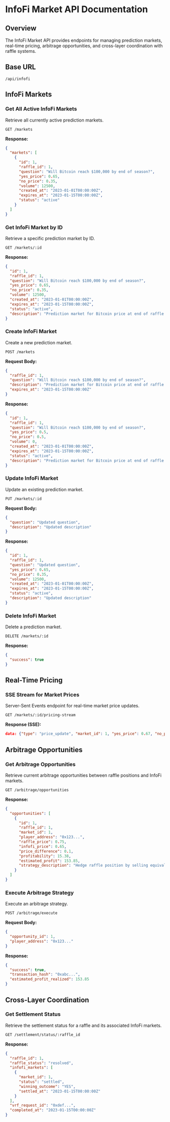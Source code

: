 # InfoFi Market API Documentation

## Overview

The InfoFi Market API provides endpoints for managing prediction markets, real-time pricing, arbitrage opportunities, and cross-layer coordination with raffle systems.

## Base URL

```text
/api/infofi
```

## InfoFi Markets

### Get All Active InfoFi Markets

Retrieve all currently active prediction markets.

```http
GET /markets
```

**Response:**

```json
{
  "markets": [
    {
      "id": 1,
      "raffle_id": 1,
      "question": "Will Bitcoin reach $100,000 by end of season?",
      "yes_price": 0.65,
      "no_price": 0.35,
      "volume": 12500,
      "created_at": "2023-01-01T00:00:00Z",
      "expires_at": "2023-01-15T00:00:00Z",
      "status": "active"
    }
  ]
}
```

### Get InfoFi Market by ID

Retrieve a specific prediction market by ID.

```http
GET /markets/:id
```

**Response:**

```json
{
  "id": 1,
  "raffle_id": 1,
  "question": "Will Bitcoin reach $100,000 by end of season?",
  "yes_price": 0.65,
  "no_price": 0.35,
  "volume": 12500,
  "created_at": "2023-01-01T00:00:00Z",
  "expires_at": "2023-01-15T00:00:00Z",
  "status": "active",
  "description": "Prediction market for Bitcoin price at end of raffle season"
}
```

### Create InfoFi Market

Create a new prediction market.

```http
POST /markets
```

**Request Body:**

```json
{
  "raffle_id": 1,
  "question": "Will Bitcoin reach $100,000 by end of season?",
  "description": "Prediction market for Bitcoin price at end of raffle season",
  "expires_at": "2023-01-15T00:00:00Z"
}
```

**Response:**

```json
{
  "id": 1,
  "raffle_id": 1,
  "question": "Will Bitcoin reach $100,000 by end of season?",
  "yes_price": 0.5,
  "no_price": 0.5,
  "volume": 0,
  "created_at": "2023-01-01T00:00:00Z",
  "expires_at": "2023-01-15T00:00:00Z",
  "status": "active",
  "description": "Prediction market for Bitcoin price at end of raffle season"
}
```

### Update InfoFi Market

Update an existing prediction market.

```http
PUT /markets/:id
```

**Request Body:**

```json
{
  "question": "Updated question",
  "description": "Updated description"
}
```

**Response:**

```json
{
  "id": 1,
  "raffle_id": 1,
  "question": "Updated question",
  "yes_price": 0.65,
  "no_price": 0.35,
  "volume": 12500,
  "created_at": "2023-01-01T00:00:00Z",
  "expires_at": "2023-01-15T00:00:00Z",
  "status": "active",
  "description": "Updated description"
}
```

### Delete InfoFi Market

Delete a prediction market.

```http
DELETE /markets/:id
```

**Response:**

```json
{
  "success": true
}
```

## Real-Time Pricing

### SSE Stream for Market Prices

Server-Sent Events endpoint for real-time market price updates.

```http
GET /markets/:id/pricing-stream
```

**Response (SSE):**

```json
data: {"type": "price_update", "market_id": 1, "yes_price": 0.67, "no_price": 0.33, "timestamp": "2023-01-01T00:00:00Z"}

```

## Arbitrage Opportunities

### Get Arbitrage Opportunities

Retrieve current arbitrage opportunities between raffle positions and InfoFi markets.

```http
GET /arbitrage/opportunities
```

**Response:**

```json
{
  "opportunities": [
    {
      "id": 1,
      "raffle_id": 1,
      "market_id": 1,
      "player_address": "0x123...",
      "raffle_price": 0.75,
      "infofi_price": 0.65,
      "price_difference": 0.1,
      "profitability": 15.38,
      "estimated_profit": 153.85,
      "strategy_description": "Hedge raffle position by selling equivalent InfoFi position"
    }
  ]
}
```

### Execute Arbitrage Strategy

Execute an arbitrage strategy.

```http
POST /arbitrage/execute
```

**Request Body:**

```json
{
  "opportunity_id": 1,
  "player_address": "0x123..."
}
```

**Response:**

```json
{
  "success": true,
  "transaction_hash": "0xabc...",
  "estimated_profit_realized": 153.85
}
```

## Cross-Layer Coordination

### Get Settlement Status

Retrieve the settlement status for a raffle and its associated InfoFi markets.

```http
GET /settlement/status/:raffle_id
```

**Response:**

```json
{
  "raffle_id": 1,
  "raffle_status": "resolved",
  "infofi_markets": [
    {
      "market_id": 1,
      "status": "settled",
      "winning_outcome": "YES",
      "settled_at": "2023-01-15T00:00:00Z"
    }
  ],
  "vrf_request_id": "0xdef...",
  "completed_at": "2023-01-15T00:00:00Z"
}
```
